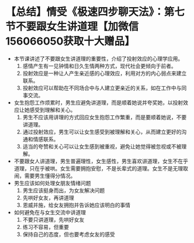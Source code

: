 # 【总结】情受《极速四步聊天法》：第七节不要跟女生讲道理【加微信156066050获取十大赠品】

-   本节课讲述了不要跟女生讲道理的重要性，介绍了投射效应的心理学应用。
    1.  感情产生有一见钟情和日久生情两种方式，现代社会更倾向于前者。
    2.  投射效应是一种让人产生亲近感的心理效应，利用对方的内心弱点来建立联系。
    3.  投射效应可以帮助在不同场合中与人建立更亲近的关系，如在工作中与同事交流。
-   女生抱怨工作烦累时，男生应避免讲道理，而是顺着她说并夸奖她，以投射效应让她感受到理解和关心。
    1.  男生不应该用讲理的方式回应女生抱怨工作繁重，而是要顺着她说，不要讲道理。
    2.  通过投射效应，男生可以让女生感受到被理解和关心，从而建立更好的沟通和情感联系。
    3.  适当的夸赞和关心可以让女生感到被重视，避免让她觉得被忽视或不被理解。
-   不要跟女人讲道理，男生普遍理性，女生感性，男生喜欢讲道理，女生不在乎道理，只在乎被哄。女生需要拥抱安慰，不是长辈式的道理。女生不是无理取闹，需要男生懂得分情况。
-   男生应该如何处理女朋友情绪问题
    1.  男生应该挺身而出，为女友解决问题
    2.  先哄好女友，再讲道理
    3.  恩威并施，给女友拥抱并告诉她应该明白的事情
-   如何避免在与女生交流中讲道理
    1.  不要只讲道理，先哄好女友
    2.  练习不容易，但重要
    3.  保持自己的态度，但也要考虑女友的感受